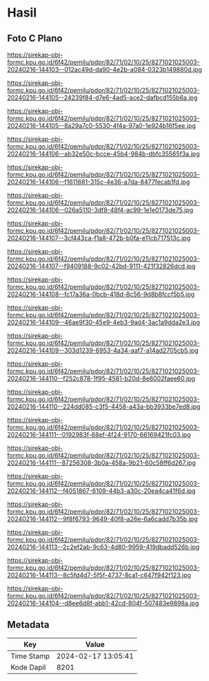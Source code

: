 # Hasil

## Foto C Plano

https://sirekap-obj-formc.kpu.go.id/6f42/pemilu/pdpr/82/71/02/10/25/8271021025003-20240216-144103--012ac49d-da90-4e2b-a084-0323b149880d.jpg

https://sirekap-obj-formc.kpu.go.id/6f42/pemilu/pdpr/82/71/02/10/25/8271021025003-20240216-144105--24239f84-d7e6-4ad5-ace2-dafbcd155b6a.jpg

https://sirekap-obj-formc.kpu.go.id/6f42/pemilu/pdpr/82/71/02/10/25/8271021025003-20240216-144105--8a29a7c0-5530-4f4a-97a0-1e924b16f5ee.jpg

https://sirekap-obj-formc.kpu.go.id/6f42/pemilu/pdpr/82/71/02/10/25/8271021025003-20240216-144106--ab32e50c-bcce-45b4-984b-dbfc35565f3a.jpg

https://sirekap-obj-formc.kpu.go.id/6f42/pemilu/pdpr/82/71/02/10/25/8271021025003-20240216-144106--f1611681-315c-4e36-a7da-8477fecab1fd.jpg

https://sirekap-obj-formc.kpu.go.id/6f42/pemilu/pdpr/82/71/02/10/25/8271021025003-20240216-144106--026a5110-3df8-48f4-ac99-1e1e0173de75.jpg

https://sirekap-obj-formc.kpu.go.id/6f42/pemilu/pdpr/82/71/02/10/25/8271021025003-20240216-144107--3cf443ca-f1a8-472b-b0fa-e11cb717513c.jpg

https://sirekap-obj-formc.kpu.go.id/6f42/pemilu/pdpr/82/71/02/10/25/8271021025003-20240216-144107--f9409188-9c02-42bd-9111-421f32826dcd.jpg

https://sirekap-obj-formc.kpu.go.id/6f42/pemilu/pdpr/82/71/02/10/25/8271021025003-20240216-144108--fc17a36a-0bcb-418d-8c56-9d8b8fccf5b5.jpg

https://sirekap-obj-formc.kpu.go.id/6f42/pemilu/pdpr/82/71/02/10/25/8271021025003-20240216-144109--46ae9f30-45e9-4eb3-9ad4-3ac1a9dda2e3.jpg

https://sirekap-obj-formc.kpu.go.id/6f42/pemilu/pdpr/82/71/02/10/25/8271021025003-20240216-144109--303d1239-6953-4a34-aaf7-a14ad2705cb5.jpg

https://sirekap-obj-formc.kpu.go.id/6f42/pemilu/pdpr/82/71/02/10/25/8271021025003-20240216-144110--f252c878-1f95-4581-b20d-8e6002faee60.jpg

https://sirekap-obj-formc.kpu.go.id/6f42/pemilu/pdpr/82/71/02/10/25/8271021025003-20240216-144110--224dd085-c3f5-4458-a43a-bb3933be7ed8.jpg

https://sirekap-obj-formc.kpu.go.id/6f42/pemilu/pdpr/82/71/02/10/25/8271021025003-20240216-144111--0192983f-68ef-4f24-9170-66169421fc03.jpg

https://sirekap-obj-formc.kpu.go.id/6f42/pemilu/pdpr/82/71/02/10/25/8271021025003-20240216-144111--87256308-3b0a-458a-9b21-60c58ff6d267.jpg

https://sirekap-obj-formc.kpu.go.id/6f42/pemilu/pdpr/82/71/02/10/25/8271021025003-20240216-144112--f4051867-6109-44b3-a30c-20ea4ca41f6d.jpg

https://sirekap-obj-formc.kpu.go.id/6f42/pemilu/pdpr/82/71/02/10/25/8271021025003-20240216-144112--9f8f6793-9649-40f8-a26e-6a6cadd7b35b.jpg

https://sirekap-obj-formc.kpu.go.id/6f42/pemilu/pdpr/82/71/02/10/25/8271021025003-20240216-144113--2c2ef2ab-9c63-4d80-9959-419dbadd526b.jpg

https://sirekap-obj-formc.kpu.go.id/6f42/pemilu/pdpr/82/71/02/10/25/8271021025003-20240216-144113--8c5fd4d7-5f5f-4737-8ca1-c647f942f123.jpg

https://sirekap-obj-formc.kpu.go.id/6f42/pemilu/pdpr/82/71/02/10/25/8271021025003-20240216-144104--d8ee6d8f-abb1-42cd-804f-507483e9898a.jpg


## Metadata

| Key        | Value               |
| ---------- | ------------------- |
| Time Stamp | 2024-02-17 13:05:41 |
| Kode Dapil | 8201                |



